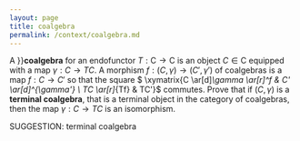 ```yaml
---
layout: page
title: coalgebra
permalink: /context/coalgebra.md
---
```

 A }}**coalgebra** for an endofunctor $T : \mathsf{C} \to \mathsf{C}$ is an object $C \in \mathsf{C}$ equipped with a map $\gamma : C \to TC$. A morphism $f : (C,\gamma) \to (C',\gamma')$ of coalgebras is a map $f : C \to C'$ so that the square
$ \xymatrix{C \ar[d]_\gamma \ar[r]^f & C' \ar[d]^{\gamma'} \\ TC \ar[r]_{Tf} & TC'}$ commutes. Prove that if $(C,\gamma)$ is a **terminal coalgebra**, that is a terminal object in the category of coalgebras, then the map $\gamma : C  \to TC$ is an isomorphism.


SUGGESTION: terminal coalgebra
